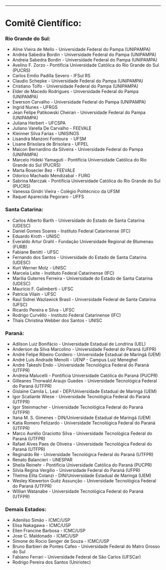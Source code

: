 ﻿---
layout: page-fullwidth
#meta_title: "Dúvidas? Entre em contato conosco"
subheadline: ""
#teaser: "Entre em contato conosco pelo e-mail #eres2020.Universidade Estadual de Maringá (UEM)@gmail.com"
permalink: "/comite_cientifico/"
header:
  image_fullwidth: banner_eres2020.png
---


<hr>

<h1>Comitê Científico:</h1>

<h3>Rio Grande do Sul:</h3>

<ul> 
<li> Aline Vieira de Mello - Universidade Federal do Pampa (UNIPAMPA) </li>
<li> Andréa Sabedra Bordin - Universidade Federal do Pampa (UNIPAMPA) </li>
<li> Andreia Sabedra Bordin - Universidade Federal do Pampa (UNIPAMPA) </li>
<li> Avelino F. Zorzo - Pontifícia Universidade Católica do Rio Grande do Sul (PUCRS) </li>
<li> Carlos Emilio Padilla Severo - IFSul RS </li>
<li> Claudio Schepke - Universidade Federal do Pampa (UNIPAMPA) </li>
<li> Cristiano Tolfo - Universidade Federal do Pampa (UNIPAMPA) </li>
<li> Elder de Macedo Rodrigues - Universidade Federal do Pampa (UNIPAMPA) </li>
<li> Ewerson Carvalho - Universidade Federal do Pampa (UNIPAMPA) </li>
<li> Ingrid Nunes - UFRGS </li>
<li> Jean Felipe Patikowski Cheiran - Universidade Federal do Pampa (UNIPAMPA) </li>
<li> Juliana Herbert - UFCSPA </li>
<li> Juliano Varella De Carvalho - FEEVALE </li>
<li> Kleinner Silva Farias - UNISINOS </li>
<li> Lisandra Manzoni Fontoura  - UFSM </li>
<li> Lisane Brisolara de Brisolara - UFPEL </li>
<li> Maicon Bernardino da Silveira - Universidade Federal do Pampa (UNIPAMPA) </li>
<li> Marcelo Hideki Yamaguti - Pontifícia Universidade Católica do Rio Grande do Sul (PUCRS) </li>
<li> Marta Rosecler Bez - FEEVALE </li>
<li> Odorico Machado Mendizabal - FURG </li>
<li> Sabrina Marczak - Pontifícia Universidade Católica do Rio Grande do Sul (PUCRS) </li>
<li> Vanessa Gindri Vieira - Colégio Politécnico da UFSM </li>
<li> Raquel Aparecida Pegoraro - UFFS </li>
</ul> 

<h3>Santa Catarina:</h3>

<ul> 
<li> Carlos Alberto Barth - Universidade do Estado de Santa Catarina (UDESC) </li>
<li> Daniel Gomes Soares - Instituto Federal Catarinense (IFC) </li>
<li> Eduardo Kroth - UNISC </li>
<li> Everaldo Artur Grahl - Fundação Universidade Regional de Blumenau (FURB) </li>
<li> Fabiane Benitti - UFSC </li>
<li> Fernando dos Santos - Universidade do Estado de Santa Catarina (UDESC) </li>
<li> Kurt Werner Molz - UNISC </li>
<li> Marcela Leite - Instituto Federal Catarinense (IFC) </li>
<li> Marilia Guterres Ferreira - Universidade do Estado de Santa Catarina (UDESC) </li>
<li> Maurício F. Galimberti - UFSC </li>
<li> Patrícia Vilain - UFSC </li>
<li> Raul Sidnei Wazlawick Brasil - Universidade Federal de Santa Catarina (UFSC) </li>
<li> Ricardo Pereira e Silva - UFSC </li>
<li> Rodrigo Curvêllo - Instituto Federal Catarinense (IFC) </li>
<li> Thais Christina Webber dos Santos - UNISC </li>
</ul>


<h3>Paraná:</h3>

<ul> 
<li> Adilson Luiz Bonifácio - Universidade Estadual de Londrina (UEL) </li>
<li> Anderson da Silva Marcolino - Universidade Federal do Paraná (UFPR) </li>
<li> André Felipe Ribeiro Cordeiro - Universidade Estadual de Maringá (UEM) </li>
<li> André Luís Andrade Menolli - UENP - Campus Luiz Meneghel </li>
<li> André Takeshi Endo - Universidade Tecnológica Federal do Paraná (UTFPR) </li>
<li> Andreia Malucelli - Pontifícia Universidade Católica do Paraná (PUCPR) </li>
<li> Gilleanes Thorwald Araujo Guedes - Universidade Tecnológica Federal do Paraná (UTFPR) </li>
<li> Gislaine Camila L. Leal - DEP/Universidade Estadual de Maringá (UEM) </li>
<li> Igor Scaliante Wiese - Universidade Tecnológica Federal do Paraná (UTFPR) </li>
<li> Igor Steinmacher - Universidade Tecnológica Federal do Paraná (UTFPR) </li>
<li> Itana M. S. Gimenes - DIN/Universidade Estadual de Maringá (UEM) </li>
<li> Katia Romero Felizardo - Universidade Tecnológica Federal do Paraná (UTFPR) </li>
<li> Marco Aurélio Graciotto Silva - Universidade Tecnológica Federal do Paraná (UTFPR) </li>
<li> Rafael Alves Paes de Oliveira - Universidade Tecnológica Federal do Paraná (UTFPR) </li>
<li> Reginaldo Ré - Universidade Tecnológica Federal do Paraná (UTFPR) </li>
<li> Renato Balancieri - UNESPAR </li>
<li> Sheila Reinehr - Pontifícia Universidade Católica do Paraná (PUCPR) </li>
<li> Silvia Regina Vergilio - Universidade Federal do Paraná (UFPR) </li>
<li> Thelma Elita Colanzi - DIN/Universidade Estadual de Maringá (UEM) </li>
<li> Wesley Klewerton Guêz Assunção - Universidade Tecnológica Federal do Paraná (UTFPR) </li>
<li> Willian Watanabe - Universidade Tecnológica Federal do Paraná (UTFPR) </li>
</ul>


<h3>Demais Estados:</h3>

<ul> 
<li> Adenilso Simão - ICMC/USP</li>
<li> Elisa Nakagawa - ICMC/USP</li>
<li> Ellen Francine Barbosa - ICMC/USP</li>
<li> Jose C. Maldonado - ICMC/USP</li>
<li> Simone do Rocio Senger de Souza - ICMC/USP </li>
<li> Bruno Barbieri de Pontes Cafeo - Universidade Federal do Matro Grosso do Sul </li>
<li> Fabiano Ferrari - Universidade Federal de São Carlos (UFSCar) </li>
<li> Rodrigo Pereira dos Santos (Uniriotec) </li>
</ul> 

